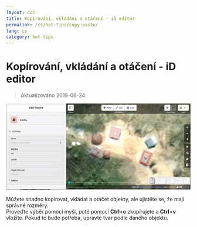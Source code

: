 ```yaml
---
layout: doc
title: Kopírování, vkládání a otáčení - iD editor 
permalink: /cs/hot-tips/copy-paste/
lang: cs
category: hot-tips
---
```


Kopírování, vkládání a otáčení - iD editor 
============

> Aktualizováno 2019-06-24

![copy-paste][]


Můžete snadno kopírovat, vkládat a otáčet objekty, ale ujistěte se, že mají správné rozměry.  
Proveďte výběr pomocí myši, poté pomocí **Ctrl+c** zkopírujete a **Ctrl+v** vložíte. Pokud to bude potřeba, upravte tvar podle daného objektu.   

[copy-paste]:/images/hot-tips/copy-paste.gif
[keymon]:/images/hot-tips/keymon.png
